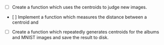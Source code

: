 
* [ ] Create a function which uses the centroids to judge new images.

* [ ] Implement a function which measures the distance between a centroid and 

* [ ] Create a function which repeatedly generates centroids for the albums and MNIST images and save the result to disk.

